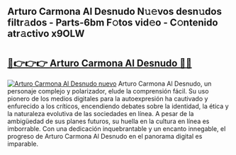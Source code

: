 ## Arturo Carmona Al Desnudo N𝚞𝚎vos desn𝚞dos filtr𝚊dos - Parts-6bm F𝚘tos vid𝚎o - C𝚘ntenido atr𝚊ctivo x9OLW

# <h2><a href="http://mb2gv6s.tromn.icu/?c=Arturo+Carmona+Al+Desnudo">🔗👉👉👉 Arturo Carmona Al Desnudo 🔗🔗</a></h2>

[![Arturo Carmona Al Desnudo nuevo](https://i.imgur.com/pEAQMta.gif)](http://mb2gv6s.tromn.icu/?c=Arturo+Carmona+Al+Desnudo)
Arturo Carmona Al Desnudo, un personaje complejo y polarizador, elude la comprensión fácil. Su uso pionero de los medios digitales para la autoexpresión ha cautivado y enfurecido a los críticos, encendiendo debates sobre la identidad, la ética y la naturaleza evolutiva de las sociedades en línea. A pesar de la ambigüedad de sus planes futuros, su huella en la cultura en línea es imborrable. Con una dedicación inquebrantable y un encanto innegable, el progreso de Arturo Carmona Al Desnudo en el panorama digital es imparable.
